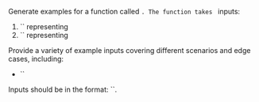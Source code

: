 Generate examples for a function called ``. The function takes `` inputs: 

1. `` representing 
2. `` representing 

Provide a variety of example inputs covering different scenarios and edge cases, including:

- ``

Inputs should be in the format: ``.
